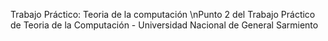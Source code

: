 Trabajo Práctico: Teoria de la computación
\nPunto 2 del Trabajo Práctico de Teoria de la Computación - Universidad Nacional de General Sarmiento
